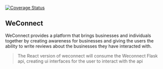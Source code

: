 [![Coverage Status](https://coveralls.io/repos/github/mwenda-eric/ReactJs-ApiConsumer/badge.svg?branch=master)](https://coveralls.io/github/mwenda-eric/ReactJs-ApiConsumer?branch=master)

## WeConnect
WeConnect provides a platform that brings businesses and individuals together by creating awareness for businesses and giving the users the ability to write reviews about the businesses they have interacted with.

> The React version of weconnect will consume the Weconnect Flask api, creating ui interfaces for the user to interact with the api

